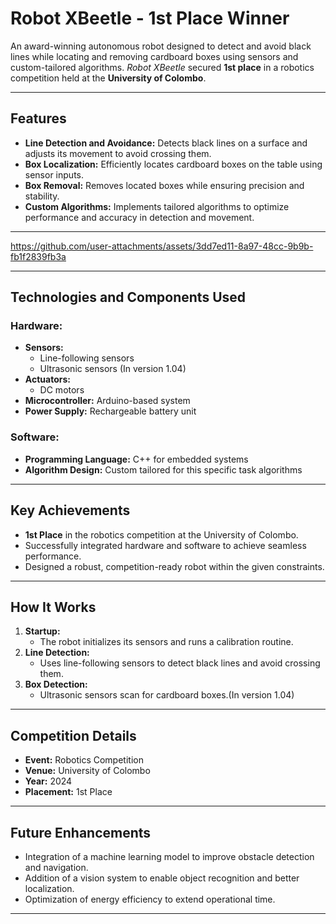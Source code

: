 # Robot XBeetle - 1st Place Winner

An award-winning autonomous robot designed to detect and avoid black lines while locating and removing cardboard boxes using sensors and custom-tailored algorithms. *Robot XBeetle* secured **1st place** in a robotics competition held at the **University of Colombo**.

---

## Features

- **Line Detection and Avoidance:** Detects black lines on a surface and adjusts its movement to avoid crossing them.
- **Box Localization:** Efficiently locates cardboard boxes on the table using sensor inputs.
- **Box Removal:** Removes located boxes while ensuring precision and stability.
- **Custom Algorithms:** Implements tailored algorithms to optimize performance and accuracy in detection and movement.

---


https://github.com/user-attachments/assets/3dd7ed11-8a97-48cc-9b9b-fb1f2839fb3a


---
## Technologies and Components Used

### Hardware:
- **Sensors:** 
  - Line-following sensors
  - Ultrasonic sensors (In version 1.04)
- **Actuators:** 
  - DC motors
- **Microcontroller:** Arduino-based system
- **Power Supply:** Rechargeable battery unit

### Software:
- **Programming Language:** C++ for embedded systems
- **Algorithm Design:** Custom tailored for this specific task algorithms

---

## Key Achievements

- **1st Place** in the robotics competition at the University of Colombo.
- Successfully integrated hardware and software to achieve seamless performance.
- Designed a robust, competition-ready robot within the given constraints.

---

## How It Works

1. **Startup:**
   - The robot initializes its sensors and runs a calibration routine.
2. **Line Detection:**
   - Uses line-following sensors to detect black lines and avoid crossing them.
3. **Box Detection:**
   - Ultrasonic sensors scan for cardboard boxes.(In version 1.04)

---

## Competition Details

- **Event:** Robotics Competition
- **Venue:** University of Colombo
- **Year:** 2024
- **Placement:** 1st Place

---

## Future Enhancements

- Integration of a machine learning model to improve obstacle detection and navigation.
- Addition of a vision system to enable object recognition and better localization.
- Optimization of energy efficiency to extend operational time.

---

